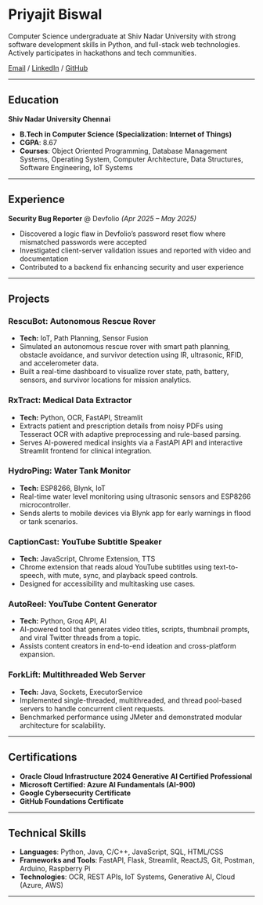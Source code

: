 # Priyajit Biswal

Computer Science undergraduate at Shiv Nadar University with strong software development skills in Python, and full-stack web technologies. Actively participates in hackathons and tech communities.

[Email](mailto:priyajitbiswal010@gmail.com) / [LinkedIn](https://www.linkedin.com/in/priyajit-biswal) / [GitHub](https://github.com/priyajitbiswal)

---

## Education

**Shiv Nadar University Chennai**

- **B.Tech in Computer Science (Specialization: Internet of Things)**
- **CGPA**: 8.67
- **Courses**: Object Oriented Programming, Database Management Systems, Operating System, Computer Architecture, Data Structures, Software Engineering, IoT Systems

---

## Experience

**Security Bug Reporter** @ Devfolio _(Apr 2025 – May 2025)_

- Discovered a logic flaw in Devfolio’s password reset flow where mismatched passwords were accepted
- Investigated client-server validation issues and reported with video and documentation
- Contributed to a backend fix enhancing security and user experience

---

## Projects

### RescuBot: Autonomous Rescue Rover  
- **Tech:** IoT, Path Planning, Sensor Fusion  
- Simulated an autonomous rescue rover with smart path planning, obstacle avoidance, and survivor detection using IR, ultrasonic, RFID, and accelerometer data.
- Built a real-time dashboard to visualize rover state, path, battery, sensors, and survivor locations for mission analytics.



### RxTract: Medical Data Extractor 
- **Tech:** Python, OCR, FastAPI, Streamlit
- Extracts patient and prescription details from noisy PDFs using Tesseract OCR with adaptive preprocessing and rule-based parsing.
- Serves AI-powered medical insights via a FastAPI API and interactive Streamlit frontend for clinical integration.



### HydroPing: Water Tank Monitor  
- **Tech:** ESP8266, Blynk, IoT  
- Real-time water level monitoring using ultrasonic sensors and ESP8266 microcontroller.  
- Sends alerts to mobile devices via Blynk app for early warnings in flood or tank scenarios.



### CaptionCast: YouTube Subtitle Speaker  
- **Tech:** JavaScript, Chrome Extension, TTS  
- Chrome extension that reads aloud YouTube subtitles using text-to-speech, with mute, sync, and playback speed controls.  
- Designed for accessibility and multitasking use cases.



### AutoReel: YouTube Content Generator  
- **Tech:** Python, Groq API, AI  
- AI-powered tool that generates video titles, scripts, thumbnail prompts, and viral Twitter threads from a topic.  
- Assists content creators in end-to-end ideation and cross-platform expansion.



### ForkLift: Multithreaded Web Server  
- **Tech:** Java, Sockets, ExecutorService  
- Implemented single-threaded, multithreaded, and thread pool-based servers to handle concurrent client requests.  
- Benchmarked performance using JMeter and demonstrated modular architecture for scalability.


---

## Certifications

- **Oracle Cloud Infrastructure 2024 Generative AI Certified Professional**
- **Microsoft Certified: Azure AI Fundamentals (AI-900)**
- **Google Cybersecurity Certificate**
- **GitHub Foundations Certificate**

---

## Technical Skills

- **Languages**: Python, Java, C/C++, JavaScript, SQL, HTML/CSS  
- **Frameworks and Tools**: FastAPI, Flask, Streamlit, ReactJS, Git, Postman, Arduino, Raspberry Pi  
- **Technologies**: OCR, REST APIs, IoT Systems, Generative AI, Cloud (Azure, AWS)

---
